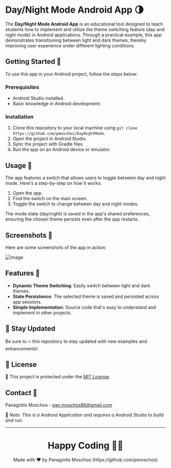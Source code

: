 # Day/Night Mode Android App 🌗

The **Day/Night Mode Android App** is an educational tool designed to teach students how to implement and utilize the theme switching feature (day and night mode) in Android applications. Through a practical example, this app demonstrates transitioning between light and dark themes, thereby improving user experience under different lighting conditions.

## Getting Started 🚀

To use this app in your Android project, follow the steps below:

### Prerequisites

- Android Studio installed.
- Basic knowledge in Android development.

### Installation

1. Clone this repository to your local machine using `git clone https://github.com/pmoschos/DayNightMode`.
2. Open the project in Android Studio.
3. Sync the project with Gradle files.
4. Run the app on an Android device or emulator.

## Usage 📱

The app features a switch that allows users to toggle between day and night mode. Here's a step-by-step on how it works:

1. Open the app.
2. Find the switch on the main screen.
3. Toggle the switch to change between day and night modes.

The mode state (day/night) is saved in the app's shared preferences, ensuring the chosen theme persists even after the app restarts.

## Screenshots 📸

Here are some screenshots of the app in action:

![image](https://github.com/pmoschos/DayNightMode/assets/133533759/6b14af08-6f72-4ab7-9f2d-f0ea571ab0d0)

## Features 🌟

- **Dynamic Theme Switching**: Easily switch between light and dark themes.
- **State Persistence**: The selected theme is saved and persisted across app sessions.
- **Simple Implementation**: Source code that's easy to understand and implement in other projects.


## 📢 Stay Updated

Be sure to ⭐ this repository to stay updated with new examples and enhancements!

## 📄 License
🔐 This project is protected under the [MIT License](https://mit-license.org/).


## Contact 📧
Panagiotis Moschos - pan.moschos86@gmail.com

🔗 *Note: This is a Android Application and requires a Android Studio to build and run.*

---
<h1 align=center>Happy Coding 👨‍💻 </h1>

<p align="center">
  Made with ❤️ by Panagiotis Moschos (https://github.com/pmoschos)
</p>
